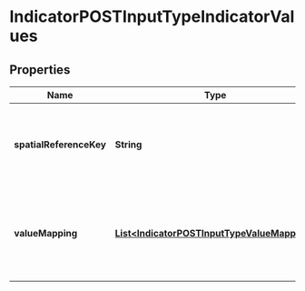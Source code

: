 
# IndicatorPOSTInputTypeIndicatorValues

## Properties
Name | Type | Description | Notes
------------ | ------------- | ------------- | -------------
**spatialReferenceKey** | **String** | identifier (uuid) of the spatial feature to which the values shall be applied |  [optional]
**valueMapping** | [**List&lt;IndicatorPOSTInputTypeValueMapping&gt;**](IndicatorPOSTInputTypeValueMapping.md) | an array of entries mapping an indicator value to a timestamp as mapping key |  [optional]



